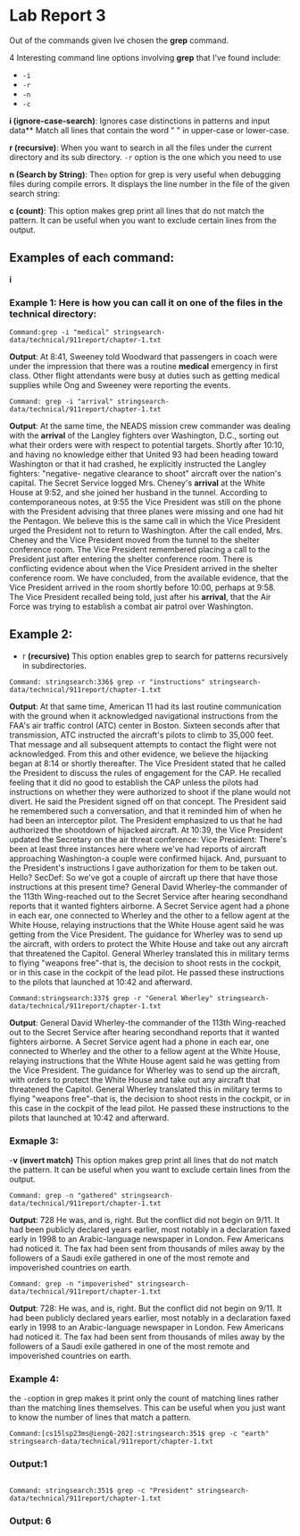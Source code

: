 # Lab Report 3


Out of the commands given Ive chosen the **grep** command.


4 Interesting command line options involving **grep** that I've found include:


- `-i`
- `-r`
- `-n`
- `-c`



**i (ignore-case-search)**: Ignores case distinctions in patterns and input data**
Match all lines that contain the word "  " in upper-case or lower-case.

**r (recursive)**: When you want to search in all the files under the current directory and its sub directory. `-r` option is the one which you need to use

**n (Search by String)**: The`n` option for grep is very useful when debugging files during compile errors. It displays the line number in the file of the given search string:

**c (count)**: This option makes grep print all lines that do not match the pattern. It can be useful when you want to exclude certain lines from the output.

## Examples of each command:
**i**
### Example 1: Here is how you can call it on one of the files in the technical directory:
 ```
Command:grep -i "medical" stringsearch-data/technical/911report/chapter-1.txt
 ```
**Output**: At 8:41, Sweeney told Woodward that passengers in coach were under the impression that there was a routine **medical** emergency in first class. Other flight attendants were busy at duties such as getting medical supplies while Ong and Sweeney were reporting the events.

```
Command: grep -i "arrival" stringsearch-data/technical/911report/chapter-1.txt

```
**Output**: At the same time, the NEADS mission crew commander was dealing with the **arrival** of the Langley fighters over Washington, D.C., sorting out what their orders were with respect to potential targets. Shortly after 10:10, and having no knowledge either that United 93 had been heading toward Washington or that it had crashed, he explicitly instructed the Langley fighters: "negative- negative clearance to shoot" aircraft over the nation's capital.
    The Secret Service logged Mrs. Cheney's **arrival** at the White House at 9:52, and she joined her husband in the tunnel. According to contemporaneous notes, at 9:55 the Vice President was still on the phone with the President advising that three planes were missing and one had hit the Pentagon. We believe this is the same call in which the Vice President urged the President not to return to Washington. After the call ended, Mrs. Cheney and the Vice President moved from the tunnel to the shelter conference room.
    The Vice President remembered placing a call to the President just after entering the shelter conference room. There is conflicting evidence about when the Vice President arrived in the shelter conference room. We have concluded, from the available evidence, that the Vice President arrived in the room shortly before 10:00, perhaps at 9:58. The Vice President recalled being told, just after his **arrival**, that the Air Force was trying to establish a combat air patrol over Washington.

## Example 2:
- r **(recursive)**
This option enables grep to search for patterns recursively in subdirectories.

```
Command: stringsearch:336$ grep -r "instructions" stringsearch-data/technical/911report/chapter-1.txt
```
**Output**:  At that same time, American 11 had its last routine communication with the ground when it acknowledged navigational instructions from the FAA's air traffic control (ATC) center in Boston. Sixteen seconds after that transmission, ATC instructed the aircraft's pilots to climb to 35,000 feet. That message and all subsequent attempts to contact the flight were not acknowledged. From this and other evidence, we believe the hijacking began at 8:14 or shortly thereafter.
    The Vice President stated that he called the President to discuss the rules of engagement for the CAP. He recalled feeling that it did no good to establish the CAP unless the pilots had instructions on whether they were authorized to shoot if the plane would not divert. He said the President signed off on that concept. The President said he remembered such a conversation, and that it reminded him of when he had been an interceptor pilot. The President emphasized to us that he had authorized the shootdown of hijacked aircraft.
    At 10:39, the Vice President updated the Secretary on the air threat conference: Vice President: There's been at least three instances here where we've had reports of aircraft approaching Washington-a couple were confirmed hijack. And, pursuant to the President's instructions I gave authorization for them to be taken out. Hello?
    SecDef: So we've got a couple of aircraft up there that have those instructions at this present time?
    General David Wherley-the commander of the 113th Wing-reached out to the Secret Service after hearing secondhand reports that it wanted fighters airborne. A Secret Service agent had a phone in each ear, one connected to Wherley and the other to a fellow agent at the White House, relaying instructions that the White House agent said he was getting from the Vice President. The guidance for Wherley was to send up the aircraft, with orders to protect the White House and take out any aircraft that threatened the Capitol. General Wherley translated this in military terms to flying "weapons free"-that is, the decision to shoot rests in the cockpit, or in this case in the cockpit of the lead pilot. He passed these instructions to the pilots that launched at 10:42 and afterward.
 
 
 ```
Command:stringsearch:337$ grep -r "General Wherley" stringsearch-data/technical/911report/chapter-1.txt
 ```
**Output**: General David Wherley-the commander of the 113th Wing-reached out to the Secret Service after hearing secondhand reports that it wanted fighters airborne. A Secret Service agent had a phone in each ear, one connected to Wherley and the other to a fellow agent at the White House, relaying instructions that the White House agent said he was getting from the Vice President. The guidance for Wherley was to send up the aircraft, with orders to protect the White House and take out any aircraft that threatened the Capitol. General Wherley translated this in military terms to flying "weapons free"-that is, the decision to shoot rests in the cockpit, or in this case in the cockpit of the lead pilot. He passed these instructions to the pilots that launched at 10:42 and afterward.

### Exmaple 3:
-**v (invert match)**
This option makes grep print all lines that do not match the pattern. It can be useful when you want to exclude certain lines from the output.
```
Command: grep -n "gathered" stringsearch-data/technical/911report/chapter-1.txt

```
**Output**: 728 He was, and is, right. But the conflict did not begin on 9/11. It had been publicly declared years earlier, most notably in a declaration faxed early in 1998 to an Arabic-language newspaper in London. Few Americans had noticed it. The fax had been sent from thousands of miles away by the followers of a Saudi exile gathered in one of the most remote and impoverished countries on earth.
```
Command: grep -n "impoverished" stringsearch-data/technical/911report/chapter-1.txt
 ```
**Output**: 728: He was, and is, right. But the conflict did not begin on 9/11. It had been publicly declared years earlier, most notably in a declaration faxed early in 1998 to an Arabic-language newspaper in London. Few Americans had noticed it. The fax had been sent from thousands of miles away by the followers of a Saudi exile gathered in one of the most remote and impoverished countries on earth.
    
### Example 4:
the `-c`option in grep makes it print only the count of matching lines rather than the matching lines themselves. This can be useful when you just want to know the number of lines that match a pattern.
```
Command:[cs15lsp23ms@ieng6-202]:stringsearch:351$ grep -c "earth" stringsearch-data/technical/911report/chapter-1.txt
```

### Output:1
```

Command: stringsearch:351$ grep -c "President" stringsearch-data/technical/911report/chapter-1.txt
```
### Output: 6

